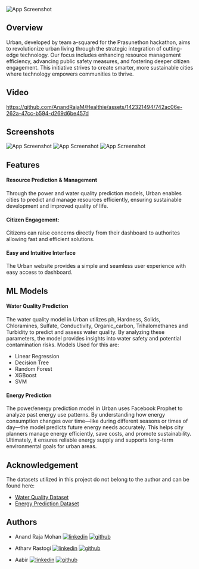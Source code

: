 
![App Screenshot](https://raw.githubusercontent.com/AnandRajaM/Urban./main/readme%20imgs/logo.png)


## Overview
Urban, developed by team a-squared for the Prasunethon hackathon, aims to revolutionize urban living through the strategic integration of cutting-edge technology. Our focus includes enhancing resource management efficiency, advancing public safety measures, and fostering deeper citizen engagement. This initiative strives to create smarter, more sustainable cities where technology empowers communities to thrive.
## Video
https://github.com/AnandRajaM/Healthie/assets/142321494/742ac06e-262a-47cc-b594-d269d6be457d

## Screenshots

![App Screenshot](https://raw.githubusercontent.com/AnandRajaM/Urban./main/readme%20imgs/page.png)
![App Screenshot](https://raw.githubusercontent.com/AnandRajaM/Urban./main/readme%20imgs/page2.png)
![App Screenshot](https://raw.githubusercontent.com/AnandRajaM/Urban./main/readme%20imgs/page3.png)

## Features

#### Resource Prediction & Management
Through the power and water quality prediction models, Urban enables cities to predict and manage resources efficiently, ensuring sustainable development and improved quality of life.

#### Citizen Engagement: 
Citizens can raise concerns directly from their dashboard to authorites allowing fast and efficient solutions.

#### Easy and Intuitive Interface
The Urban website provides a simple and seamless user experience  with easy access to dashboard.


## ML Models 

#### Water Quality Prediction
The water quality model in Urban utilizes ph, Hardness, Solids, Chloramines, Sulfate, Conductivity, Organic_carbon, Trihalomethanes	and Turbidity to predict and assess water quality. By analyzing these parameters, the model provides insights into water safety and potential contamination risks.
Models Used for this are:
- Linear Regression
- Decision Tree 
- Random Forest
- XGBoost  
- SVM


#### Energy Prediction 
The power/energy prediction model in Urban uses Facebook Prophet to analyze past energy use patterns. By understanding how energy consumption changes over time—like during different seasons or times of day—the model predicts future energy needs accurately. This helps city planners manage energy efficiently, save costs, and promote sustainability. Ultimately, it ensures reliable energy supply and supports long-term environmental goals for urban areas.


## Acknowledgement
The datasets utilized in this project do not belong to the author and can be found here:
- [Water Quality Dataset](https://www.kaggle.com/code/imakash3011/water-quality-prediction-7-model/notebook)
- [Energy Prediction Dataset](https://www.kaggle.com/datasets/robikscube/hourly-energy-consumption)

## Authors


- Anand Raja Mohan [![linkedin](https://img.shields.io/badge/linkedin-0A66C2?style=for-the-badge&logo=linkedin&logoColor=white)](https://www.linkedin.com/in/anandrajam/) [![github](https://img.shields.io/badge/github-181717?style=for-the-badge&logo=github&logoColor=white)](https://github.com/AnandRajaM)

- Atharv Rastogi [![linkedin](https://img.shields.io/badge/linkedin-0A66C2?style=for-the-badge&logo=linkedin&logoColor=white)](https://www.linkedin.com/in/atharv-rastogi-b9612a278/) [![github](https://img.shields.io/badge/github-181717?style=for-the-badge&logo=github&logoColor=white)](https://github.com/Atharv714)


- Aabir [![linkedin](https://img.shields.io/badge/linkedin-0A66C2?style=for-the-badge&logo=linkedin&logoColor=white)](https://www.linkedin.com) [![github](https://img.shields.io/badge/github-181717?style=for-the-badge&logo=github&logoColor=white)](https://github.com/aabir-2004)

